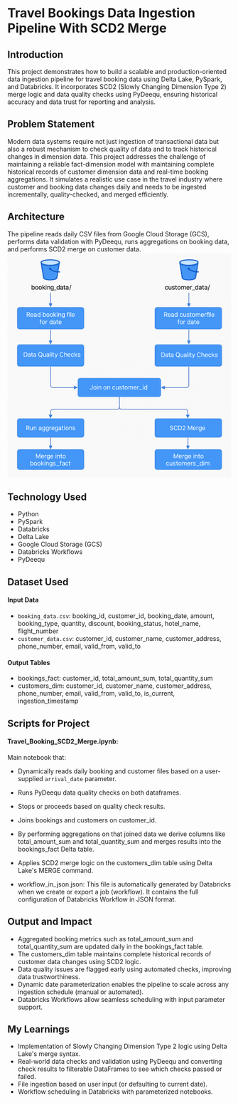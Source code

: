 # Travel Bookings Data Ingestion Pipeline With SCD2 Merge

## Introduction
This project demonstrates how to build a scalable and production-oriented data ingestion pipeline for travel booking data using Delta Lake, PySpark, and Databricks. It incorporates SCD2 (Slowly Changing Dimension Type 2) merge logic and data quality checks using PyDeequ, ensuring historical accuracy and data trust for reporting and analysis.

## Problem Statement
Modern data systems require not just ingestion of transactional data but also a robust mechanism to check quality of data and to track historical changes in dimension data. This project addresses the challenge of maintaining a reliable fact-dimension model with maintaining complete historical records of customer dimension data and real-time booking aggregations. It simulates a realistic use case in the travel industry where customer and booking data changes daily and needs to be ingested incrementally, quality-checked, and merged efficiently.

## Architecture
The pipeline reads daily CSV files from Google Cloud Storage (GCS), performs data validation with PyDeequ, runs aggregations on booking data, and performs SCD2 merge on customer data. 
![Project Architecture](Travel-Bookings-Data-Ingestion-Pipeline-With-SCD2-Merge.png)

## Technology Used
- Python
- PySpark
- Databricks
- Delta Lake
- Google Cloud Storage (GCS)
- Databricks Workflows
- PyDeequ

## Dataset Used
#### Input Data
- `booking_data.csv`: booking_id, customer_id, booking_date, amount, booking_type, quantity, discount, booking_status, hotel_name, flight_number
- `customer_data.csv`: customer_id, customer_name, customer_address, phone_number, email, valid_from, valid_to

#### Output Tables
- bookings_fact: customer_id, total_amount_sum, total_quantity_sum
- customers_dim: customer_id, customer_name, customer_address, phone_number, email, valid_from, valid_to, is_current, ingestion_timestamp

## Scripts for Project
#### Travel_Booking_SCD2_Merge.ipynb:
Main notebook that:
- Dynamically reads daily booking and customer files based on a user-supplied `arrival_date` parameter.
- Runs PyDeequ data quality checks on both dataframes.
- Stops or proceeds based on quality check results.
- Joins bookings and customers on customer_id.
- By performing aggregations on that joined data we derive columns like total_amount_sum and total_quantity_sum and merges results into the bookings_fact Delta table.
- Applies SCD2 merge logic on the customers_dim table using Delta Lake's MERGE command.

- workflow_in_json.json: This file is automatically generated by Databricks when we create or export a job (workflow). It contains the full configuration of Databricks Workflow in JSON format.

## Output and Impact
- Aggregated booking metrics such as total_amount_sum and total_quantity_sum are updated daily in the bookings_fact table.
- The customers_dim table maintains complete historical records of customer data changes using SCD2 logic.
- Data quality issues are flagged early using automated checks, improving data trustworthiness.
- Dynamic date parameterization enables the pipeline to scale across any ingestion schedule (manual or automated).
- Databricks Workflows allow seamless scheduling with input parameter support.

## My Learnings
- Implementation of Slowly Changing Dimension Type 2 logic using Delta Lake's merge syntax.
- Real-world data checks and validation using PyDeequ and converting check results to filterable DataFrames to see which checks passed or failed.
- File ingestion based on user input (or defaulting to current date).
- Workflow scheduling in Databricks with parameterized notebooks.



